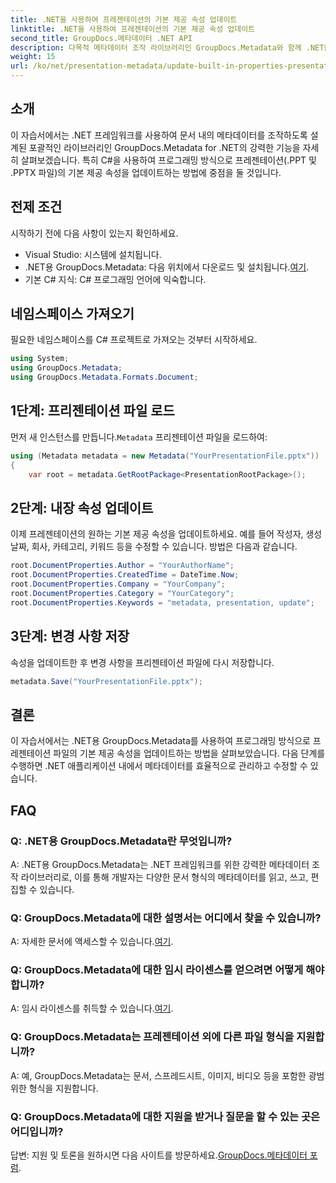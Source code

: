 ```yaml
---
title: .NET을 사용하여 프레젠테이션의 기본 제공 속성 업데이트
linktitle: .NET을 사용하여 프레젠테이션의 기본 제공 속성 업데이트
second_title: GroupDocs.메타데이터 .NET API
description: 다목적 메타데이터 조작 라이브러리인 GroupDocs.Metadata와 함께 .NET을 사용하여 프레젠테이션의 기본 제공 속성을 업데이트하는 방법을 알아보세요.
weight: 15
url: /ko/net/presentation-metadata/update-built-in-properties-presentations/
---
```

## 소개
이 자습서에서는 .NET 프레임워크를 사용하여 문서 내의 메타데이터를 조작하도록 설계된 포괄적인 라이브러리인 GroupDocs.Metadata for .NET의 강력한 기능을 자세히 살펴보겠습니다. 특히 C#을 사용하여 프로그래밍 방식으로 프레젠테이션(.PPT 및 .PPTX 파일)의 기본 제공 속성을 업데이트하는 방법에 중점을 둘 것입니다.
## 전제 조건
시작하기 전에 다음 사항이 있는지 확인하세요.
- Visual Studio: 시스템에 설치됩니다.
-  .NET용 GroupDocs.Metadata: 다음 위치에서 다운로드 및 설치됩니다.[여기](https://releases.groupdocs.com/metadata/net/).
- 기본 C# 지식: C# 프로그래밍 언어에 익숙합니다.

## 네임스페이스 가져오기
필요한 네임스페이스를 C# 프로젝트로 가져오는 것부터 시작하세요.
```csharp
using System;
using GroupDocs.Metadata;
using GroupDocs.Metadata.Formats.Document;
```
## 1단계: 프리젠테이션 파일 로드
 먼저 새 인스턴스를 만듭니다.`Metadata` 프리젠테이션 파일을 로드하여:
```csharp
using (Metadata metadata = new Metadata("YourPresentationFile.pptx"))
{
    var root = metadata.GetRootPackage<PresentationRootPackage>();
```
## 2단계: 내장 속성 업데이트
이제 프레젠테이션의 원하는 기본 제공 속성을 업데이트하세요. 예를 들어 작성자, 생성 날짜, 회사, 카테고리, 키워드 등을 수정할 수 있습니다. 방법은 다음과 같습니다.
```csharp
root.DocumentProperties.Author = "YourAuthorName";
root.DocumentProperties.CreatedTime = DateTime.Now;
root.DocumentProperties.Company = "YourCompany";
root.DocumentProperties.Category = "YourCategory";
root.DocumentProperties.Keywords = "metadata, presentation, update";
```
## 3단계: 변경 사항 저장
속성을 업데이트한 후 변경 사항을 프리젠테이션 파일에 다시 저장합니다.
```csharp
metadata.Save("YourPresentationFile.pptx");
```

## 결론
이 자습서에서는 .NET용 GroupDocs.Metadata를 사용하여 프로그래밍 방식으로 프레젠테이션 파일의 기본 제공 속성을 업데이트하는 방법을 살펴보았습니다. 다음 단계를 수행하면 .NET 애플리케이션 내에서 메타데이터를 효율적으로 관리하고 수정할 수 있습니다.

## FAQ
### Q: .NET용 GroupDocs.Metadata란 무엇입니까?
A: .NET용 GroupDocs.Metadata는 .NET 프레임워크를 위한 강력한 메타데이터 조작 라이브러리로, 이를 통해 개발자는 다양한 문서 형식의 메타데이터를 읽고, 쓰고, 편집할 수 있습니다.
### Q: GroupDocs.Metadata에 대한 설명서는 어디에서 찾을 수 있습니까?
 A: 자세한 문서에 액세스할 수 있습니다.[여기](https://tutorials.groupdocs.com/metadata/net/).
### Q: GroupDocs.Metadata에 대한 임시 라이센스를 얻으려면 어떻게 해야 합니까?
 A: 임시 라이센스를 취득할 수 있습니다.[여기](https://purchase.groupdocs.com/temporary-license/).
### Q: GroupDocs.Metadata는 프레젠테이션 외에 다른 파일 형식을 지원합니까?
A: 예, GroupDocs.Metadata는 문서, 스프레드시트, 이미지, 비디오 등을 포함한 광범위한 형식을 지원합니다.
### Q: GroupDocs.Metadata에 대한 지원을 받거나 질문을 할 수 있는 곳은 어디입니까?
 답변: 지원 및 토론을 원하시면 다음 사이트를 방문하세요.[GroupDocs.메타데이터 포럼](https://forum.groupdocs.com/c/metadata/14).